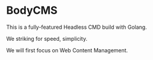 # BodyCMS

This is a fully-featured Headless CMD build with Golang.

We striking for speed, simplicity.

We will first focus on Web Content Management.
